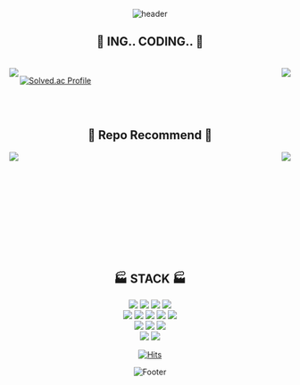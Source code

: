 <div align="center">

![header](https://capsule-render.vercel.app/api?type=rect&color=gradient&height=300&section=header&text=Jongchan's%20GITHUB&fontSize=90&animation=fadeIn&fontAlignY=38&desc=Studying%20Data%20Science%20to%20use%20python!&descAlignY=51&descAlign=75)

</div>

<div align="center">

## :ticket: ING.. CODING.. :ticket:

</div>

<br>

<div align="center">

<img align="left" src="https://github-readme-stats.vercel.app/api?username=chaaaning&bg_color=30,e96443,904e95&title_color=fff&text_color=fff">
<img align="right" src="https://github-readme-stats.vercel.app/api/top-langs/?username=chaaaning">

</div>

[![Solved.ac Profile](http://mazassumnida.wtf/api/generate_badge?boj=yunjch21)](https://solved.ac/yunjch21)

<br><br>



<div align="center">

## :construction: Repo Recommend :construction:



<a href="https://github.com/chaaaning/bp_road_crack_detection"><img align="left" src="https://github-readme-stats.vercel.app/api/pin?username=chaaaning&repo=bp_road_crack_detection&title_color=fff&icon_color=f9f9f9&text_color=9f9f9f&bg_color=151515"></a>


<a href="https://github.com/chaaaning/bp_store_cluster"><img align="right" src="https://github-readme-stats.vercel.app/api/pin?username=chaaaning&repo=bp_store_cluster&title_color=fff&icon_color=f9f9f9&text_color=9f9f9f&bg_color=151515"></a>

</div>

<br><br><br><br>

<div align="center">

<br><br><br><br><br><br>

## :factory: STACK :factory:

</div>




<div align="center">

<img src="https://img.shields.io/badge/Python-3776AB?style=flat-square&logo=Python&logoColor=white"/>
<img src="https://img.shields.io/badge/Jupyter-F37626?style=flat-square&logo=Jupyter&logoColor=white"/>
<img src="https://img.shields.io/badge/R-276DC3?style=flat-square&logo=R&logoColor=white"/>
<img src="https://img.shields.io/badge/Rstudio-75AADB?style=flat-square&logo=Rstudio&logoColor=white"/>
<br>
<img src="https://img.shields.io/badge/pandas-150458?style=flat-square&logo=pandas&logoColor=white"/>
<img src="https://img.shields.io/badge/sklearn-F7931E?style=flat-square&logo=scikit-learn&logoColor=white"/>
<img src="https://img.shields.io/badge/Scipy-8CAAE6?style=flat-square&logo=Scipy&logoColor=white"/>
<img src="https://img.shields.io/badge/Pytorch-EE4C2C?style=flat-square&logo=Pytorch&logoColor=white"/>
<img src="https://img.shields.io/badge/OpenCV-5C3EE8?style=flat-square&logo=OpenCV&logoColor=white"/>
<br>
<img src="https://img.shields.io/badge/QGIS-589632?style=flat-square&logo=Qgis&logoColor=white"/>
<img src="https://img.shields.io/badge/PostgreSQL-4169E1?style=flat-square&logo=PostgreSQL&logoColor=white"/>
<img src="https://img.shields.io/badge/Oracle-F80000?style=flat-square&logo=Oracle&logoColor=white"/>
<br>
<img src="https://img.shields.io/badge/Vscode-007ACC?style=flat-square&logo=Visual Studio Code&logoColor=white"/>
<img src="https://img.shields.io/badge/Anaconda-44A833?style=flat-square&logo=Anaconda&logoColor=white"/>


[![Hits](https://hits.seeyoufarm.com/api/count/incr/badge.svg?url=https%3A%2F%2Fgithub.com%2Fchaaaning&count_bg=%23555555&title_bg=%23555555&icon=github.svg&icon_color=%230E0808&title=Github+hits&edge_flat=false)](https://hits.seeyoufarm.com)

</div>

<div align="center">

![Footer](https://capsule-render.vercel.app/api?type=waving&color=gradient&height=200&section=footer&text=THANKS!)

</div>